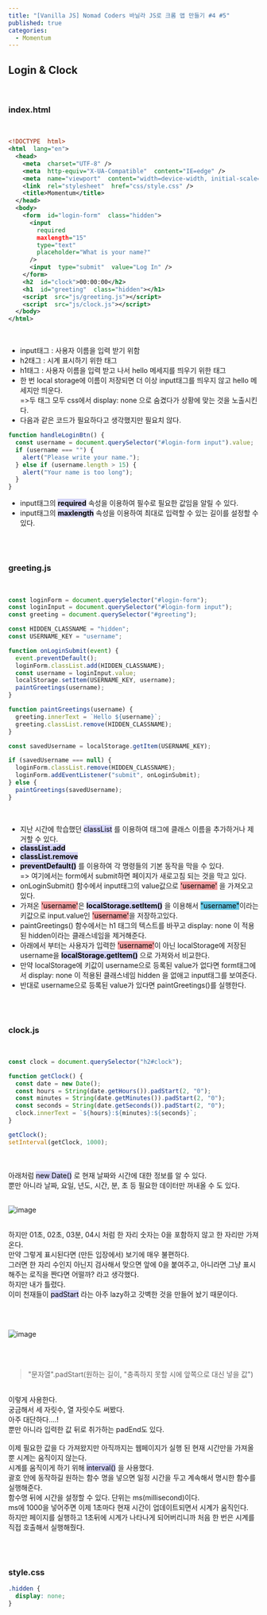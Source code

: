 ```yaml
---
title: "[Vanilla JS] Nomad Coders 바닐라 JS로 크롬 앱 만들기 #4 #5"
published: true
categories:
  - Momentum
---
```


## Login & Clock

<br>

### index.html

<br>

```xml
<!DOCTYPE  html>
<html  lang="en">
  <head>
    <meta  charset="UTF-8" />
    <meta  http-equiv="X-UA-Compatible"  content="IE=edge" />
    <meta  name="viewport"  content="width=device-width, initial-scale=1.0" />
    <link  rel="stylesheet"  href="css/style.css" />
    <title>Momentum</title>
  </head>
  <body>
    <form  id="login-form"  class="hidden">
      <input
        required
        maxlength="15"
        type="text"
        placeholder="What is your name?"
      />
      <input  type="submit"  value="Log In" />
    </form>
    <h2  id="clock">00:00:00</h2>
    <h1  id="greeting"  class="hidden"></h1>
    <script  src="js/greeting.js"></script>
    <script  src="js/clock.js"></script>
  </body>
</html>
```

<br>

- input태그 : 사용자 이름을 입력 받기 위함
- h2태그 : 시계 표시하기 위한 태그
- h1태그 : 사용자 이름을 입력 받고 나서 hello 메세지를 띄우기 위한 태그
- 한 번 local storage에 이름이 저장되면 더 이상 input태그를 띄우지 않고 hello 메세지만 띄운다.<br>=>두 태그 모두 css에서 display: none 으로 숨겼다가 상황에 맞는 것을 노출시킨다.
- 다음과 같은 코드가 필요하다고 생각했지만 필요치 않다.<br>

```js
function handleLoginBtn() {
  const username = document.querySelector("#login-form input").value;
  if (username === "") {
    alert("Please write your name.");
  } else if (username.length > 15) {
    alert("Your name is too long");
  }
}
```

- input태그의 **<mark style="background-color: #d4d4f8">required</mark>** 속성을 이용하여 필수로 필요한 값임을 알릴 수 있다.
- input태그의 **<mark style="background-color: #d4d4f8">maxlength</mark>** 속성을 이용하여 최대로 입력할 수 있는 길이를 설정할 수 있다.

<br><br>

### greeting.js

<br>

```javascript
const loginForm = document.querySelector("#login-form");
const loginInput = document.querySelector("#login-form input");
const greeting = document.querySelector("#greeting");

const HIDDEN_CLASSNAME = "hidden";
const USERNAME_KEY = "username";

function onLoginSubmit(event) {
  event.preventDefault();
  loginForm.classList.add(HIDDEN_CLASSNAME);
  const username = loginInput.value;
  localStorage.setItem(USERNAME_KEY, username);
  paintGreetings(username);
}

function paintGreetings(username) {
  greeting.innerText = `Hello ${username}`;
  greeting.classList.remove(HIDDEN_CLASSNAME);
}

const savedUsername = localStorage.getItem(USERNAME_KEY);

if (savedUsername === null) {
  loginForm.classList.remove(HIDDEN_CLASSNAME);
  loginForm.addEventListener("submit", onLoginSubmit);
} else {
  paintGreetings(savedUsername);
}
```

<br>

- 지난 시간에 학습했던 <mark style="background-color: #d4d4f8">classList</mark> 를 이용하여 태그에 클래스 이름을 추가하거나 제거할 수 있다.
- **<mark style="background-color: #d4d4f8">classList.add</mark>**
- **<mark style="background-color: #d4d4f8">classList.remove</mark>**
- **<mark style="background-color: #d4d4f8">preventDefault()</mark>** 를 이용하여 각 명령들의 기본 동작을 막을 수 있다.<br>=> 여기에서는 form에서 submit하면 페이지가 새로고침 되는 것을 막고 있다.
- onLoginSubmit() 함수에서 input태그의 value값으로 <mark style="background-color: #f4a2a4">'username'</mark> 을 가져오고 있다.
- 가져온 <mark style="background-color: #f4a2a4">'username'</mark>은 **<mark style="background-color: #d4d4f8">localStorage.setItem()</mark>** 을 이용해서 <mark style="background-color: #64c6e3">"username"</mark>이라는 키값으로 input.value인 <mark style="background-color: #f4a2a4">'username'</mark>을 저장하고있다.
- paintGreetings() 함수에서는 h1 태그의 텍스트를 바꾸고 display: none 이 적용된 hidden이라는 클래스네임을 제거해준다.
- 아래에서 부터는 사용자가 입력한 <mark style="background-color: #f4a2a4">'username'</mark>이 아닌 localStorage에 저장된 username을 **<mark style="background-color: #d4d4f8">localStorage.getItem()</mark>** 으로 가져와서 비교한다.
- 만약 localStorage에 키값이 username으로 등록된 value가 없다면 form태그에서 display: none 이 적용된 클래스네임 hidden 을 없애고 input태그를 보여준다.
- 반대로 username으로 등록된 value가 있다면 paintGreetings()를 실행한다.

<br><br>

### clock.js

<br>

```javascript
const clock = document.querySelector("h2#clock");

function getClock() {
  const date = new Date();
  const hours = String(date.getHours()).padStart(2, "0");
  const minutes = String(date.getMinutes()).padStart(2, "0");
  const seconds = String(date.getSeconds()).padStart(2, "0");
  clock.innerText = `${hours}:${minutes}:${seconds}`;
}

getClock();
setInterval(getClock, 1000);
```

<br><br>
아래처럼 <mark style="background-color: #d4d4f8">new Date()</mark> 로 현재 날짜와 시간에 대한 정보를 알 수 있다.<br>뿐만 아니라 날짜, 요일, 년도, 시간, 분, 초 등 필요한 데이터만 꺼내올 수 도 있다.
<br><br>

![image](https://user-images.githubusercontent.com/102353910/162447002-59eea182-0f99-4c12-a561-4304a1848736.png)
<br><br>

하지만 01초, 02초, 03분, 04시 처럼 한 자리 숫자는 0을 포함하지 않고 한 자리만 가져온다.<br>만약 그렇게 표시된다면 (만든 입장에서) 보기에 매우 불편하다.<br>그러면 한 자리 수인지 아닌지 검사해서 맞으면 앞에 0을 붙여주고, 아니라면 그냥 표시해주는 로직을 짠다면 어떨까? 라고 생각했다.<br>하지만 내가 틀렸다.<br>이미 천재들이 <mark style="background-color: #d4d4f8">padStart</mark> 라는 아주 lazy하고 갓벽한 것을 만들어 놨기 때문이다.

<br><br>

![image](https://user-images.githubusercontent.com/102353910/162448401-45537b0a-2814-496b-b362-4145abca69e9.png)

<br><br>

> "문자열".padStart(원하는 길이, "충족하지 못할 시에 앞쪽으로 대신 넣을 값")

<br>이렇게 사용한다.<br>궁금해서 세 자릿수, 열 자릿수도 써봤다.<br> 아주 대단하다....!<br>뿐만 아니라 입력한 값 뒤로 취가하는 padEnd도 있다.<br><br>이제 필요한 값을 다 가져왔지만 아직까지는 웹페이지가 실행 된 현재 시간만을 가져올 뿐 시계는 움직이지 않는다.<br>시계를 움직이게 하기 위해 <mark style="background-color: #d4d4f8">interval()</mark> 을 사용했다.<br>괄호 안에 동작하길 원하는 함수 명을 넣으면 일정 시간을 두고 계속해서 명시한 함수를 실행해준다.<br>함수명 뒤에 시간을 설정할 수 있다. 단위는 ms(millisecond)이다.<br>ms에 1000을 넣어주면 이제 1초마다 현재 시간이 업데이트되면서 시계가 움직인다. <br>하지만 페이지를 실행하고 1초뒤에 시계가 나타나게 되어버리니까 처음 한 번은 시계를 직접 호출해서 실행해줬다.

<br><br>

### style.css

```css
.hidden {
  display: none;
}
```

<br><br><br><br>
